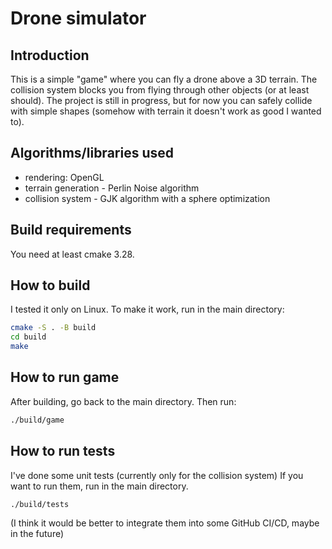 # Drone simulator
## Introduction
This is a simple "game" where you can fly a drone above a 3D terrain.
The collision system blocks you from flying through other objects (or at least should).
The project is still in progress, but for now you can safely collide with simple shapes
(somehow with terrain it doesn't work as good I wanted to).

## Algorithms/libraries used
- rendering: OpenGL
- terrain generation - Perlin Noise algorithm
- collision system - GJK algorithm with a sphere optimization

## Build requirements
You need at least cmake 3.28.

## How to build
I tested it only on Linux. To make it work, run in the main directory:

```bash
cmake -S . -B build
cd build
make
```

## How to run game
After building, go back to the main directory. Then run:

```bash
./build/game
```

## How to run tests
I've done some unit tests (currently only for the collision system)
If you want to run them, run in the main directory.
```bash
./build/tests
```
(I think it would be better to integrate them into some GitHub CI/CD, maybe in the future)